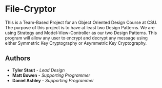 # File-Cryptor

This is a Team-Based Project for an Object Oriented Design Course at CSU.
The purpose of this project is to have at least two Design Patterns. We are using Strategy and Model-View-Controller as our two Design Patterns. This
program will allow any user to encrypt and decrypt any message using either
Symmetric Key Cryptography or Asymmetric Key Cryptography.

## Authors

* **Tyler Staut** - *Lead Design*
* **Matt Bowen** - *Supporting Programmer*
* **Daniel Ashley** - *Supporting Programmer*
